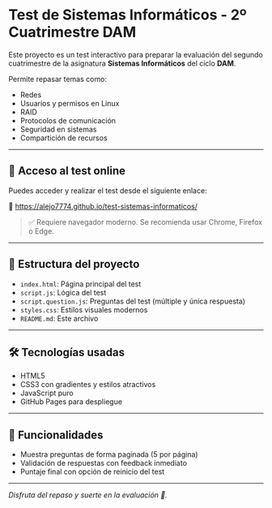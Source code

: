 # Test de Sistemas Informáticos - 2º Cuatrimestre DAM

Este proyecto es un test interactivo para preparar la evaluación del segundo cuatrimestre de la asignatura **Sistemas Informáticos** del ciclo **DAM**.

Permite repasar temas como:
- Redes
- Usuarios y permisos en Linux
- RAID
- Protocolos de comunicación
- Seguridad en sistemas
- Compartición de recursos

---

## 🚀 Acceso al test online

Puedes acceder y realizar el test desde el siguiente enlace:

🔗 https://alejo7774.github.io/test-sistemas-informaticos/

> ✅ Requiere navegador moderno. Se recomienda usar Chrome, Firefox o Edge.

---

## 📁 Estructura del proyecto

- `index.html`: Página principal del test
- `script.js`: Lógica del test
- `script.question.js`: Preguntas del test (múltiple y única respuesta)
- `styles.css`: Estilos visuales modernos
- `README.md`: Este archivo

---

## 🛠 Tecnologías usadas

- HTML5
- CSS3 con gradientes y estilos atractivos
- JavaScript puro
- GitHub Pages para despliegue

---

## 🧠 Funcionalidades

- Muestra preguntas de forma paginada (5 por página)
- Validación de respuestas con feedback inmediato
- Puntaje final con opción de reinicio del test

---

_Disfruta del repaso y suerte en la evaluación 💪._

